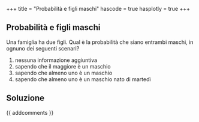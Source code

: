 +++
title = "Probabilità e figli maschi"
hascode = true
hasplotly = true
+++

## Probabilità e figli maschi
Una famiglia ha due figli. Qual è la probabilità che siano entrambi maschi, in ognuno dei seguenti scenari?
1. nessuna informazione aggiuntiva
2. sapendo che il maggiore è un maschio
3. sapendo che almeno uno è un maschio
4. sapendo che almeno uno è un maschio nato di martedì

## Soluzione


{{ addcomments }}